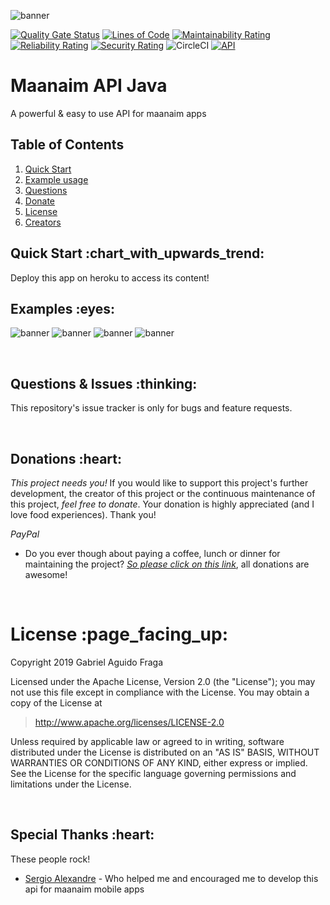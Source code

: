 ![banner](https://raw.github.com/kaapiel/Raw-content/master/Automation-Python/app.png)

[![Quality Gate Status](https://sonarcloud.io/api/project_badges/measure?project=kaapiel_Maanaim-app-server&metric=alert_status)](https://sonarcloud.io/dashboard?id=kaapiel_Maanaim-app-server)
[![Lines of Code](https://sonarcloud.io/api/project_badges/measure?project=kaapiel_Maanaim-app-server&metric=ncloc)](https://sonarcloud.io/dashboard?id=kaapiel_Maanaim-app-server)
[![Maintainability Rating](https://sonarcloud.io/api/project_badges/measure?project=kaapiel_Maanaim-app-server&metric=sqale_rating)](https://sonarcloud.io/dashboard?id=kaapiel_Maanaim-app-server)
[![Reliability Rating](https://sonarcloud.io/api/project_badges/measure?project=kaapiel_Maanaim-app-server&metric=reliability_rating)](https://sonarcloud.io/dashboard?id=kaapiel_Maanaim-app-server)
[![Security Rating](https://sonarcloud.io/api/project_badges/measure?project=kaapiel_Maanaim-app-server&metric=security_rating)](https://sonarcloud.io/dashboard?id=kaapiel_Maanaim-app-server)
![CircleCI](https://img.shields.io/circleci/build/github/kaapiel/Maanaim-API-Java/master)
[![API](https://img.shields.io/badge/API-26%2B-green.svg?style=flat)](https://android-arsenal.com/api?level=26)

# Maanaim API Java
A powerful & easy to use API for maanaim apps

## Table of Contents
1. [Quick Start](#quick-start)
1. [Example usage](#examples)
1. [Questions](#report)
1. [Donate](#donate)
1. [License](#licence)
1. [Creators](#creators)

<h2 id="quick-start">Quick Start :chart_with_upwards_trend:</h2>
Deploy this app on heroku to access its content!

<br/>

<h2 id="examples">Examples :eyes:</h2>

![banner](https://raw.github.com/kaapiel/Raw-content/master/Automation-Python/app.png)
![banner](https://raw.github.com/kaapiel/Raw-content/master/Automation-Python/app.png)
![banner](https://raw.github.com/kaapiel/Raw-content/master/Automation-Python/app.png)
![banner](https://raw.github.com/kaapiel/Raw-content/master/Automation-Python/app.png)

<br/>

<h2 id="report">Questions & Issues :thinking:</h2>

This repository's issue tracker is only for bugs and feature requests.  

<br/>

<h2 id="donate">Donations :heart:</h2>

*This project needs you!* If you would like to support this project's further development, the creator of this project or the continuous maintenance of this project, *feel free to donate*. Your donation is highly appreciated (and I love food experiences). Thank you!

*PayPal*

- Do you ever though about paying a coffee, lunch or dinner for maintaining the project? [*So please click on this link*](https://www.paypal.com/cgi-bin/webscr?cmd=_donations&business=gabriel_aguido@hotmail.com&lc=US&item_name=Donation+to+Wearever+You+Are+Android+Maintenance&no_note=0&cn=&currency_code=USD&bn=PP-DonationsBF:btn_donateCC_LG.gif:NonHosted), all donations are awesome!

<br/>

<h1 id="license">License :page_facing_up:</h1>

Copyright 2019 Gabriel Aguido Fraga

Licensed under the Apache License, Version 2.0 (the "License");
you may not use this file except in compliance with the License.
You may obtain a copy of the License at

> http://www.apache.org/licenses/LICENSE-2.0

Unless required by applicable law or agreed to in writing, software
distributed under the License is distributed on an "AS IS" BASIS,
WITHOUT WARRANTIES OR CONDITIONS OF ANY KIND, either express or implied.
See the License for the specific language governing permissions and
limitations under the License.

<br/>

<h2 id="creators">Special Thanks :heart:</h2>

These people rock!

- [Sergio Alexandre](https://www.linkedin.com/in/sergio-alexandre-coelho-menezes-0070b1182) - Who helped me and encouraged me to develop this api for maanaim mobile apps

